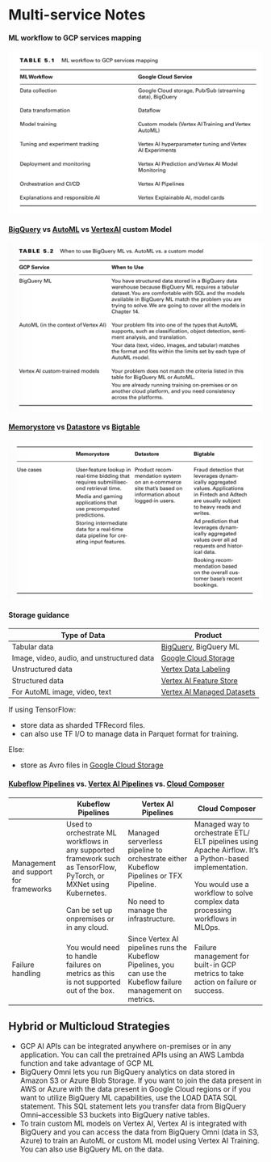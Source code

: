 # Multi-service Notes

#### ML workflow to GCP services mapping
![ml-workflow-to-service-mapping](attachments/ml-workflow-to-service-mapping.png)


#### [BigQuery](bigquery.md) vs [AutoML](AutoML) vs [VertexAI](vertex.md) custom Model
![bigquery-vs-autoML-vs-vertexai](attachments/bigquery-vs-autoML-vs-vertexai.png)

#### [Memorystore](memorystore.md) vs [Datastore](datastore.md) vs [Bigtable](bigtable.md)
![memorystore-vs-datastore-vs-bigtable](attachments/memorystore-vs-datastore-vs-bigtable.png)

#### Storage guidance

| Type of Data                               | Product                                                    |
| ------------------------------------------ | ---------------------------------------------------------- |
| Tabular data                               | [BigQuery](bigquery.md), BigQuery ML                       |
| Image, video, audio, and unstructured data | [Google Cloud Storage](cloud-storage.md)                   |
| Unstructured data                          | [Vertex Data Labeling](vertex.md#Vertex%20Data%Labeling)   |
| Structured data                            | [Vertex Al Feature Store](vertex.md#Feature%20Store)       |
| For AutoML image, video, text              | [Vertex Al Managed Datasets](vertex.md#Managed%20Datasets) |


If using TensorFlow:
- store data as sharded TFRecord files. 
- can also use TF I/O to manage data in Parquet format for training. 

Else:
- store as Avro files in [Google Cloud Storage](cloud-storage.md)

#### [Kubeflow Pipelines](kubeflow.md#Kubeflow%20Pipelines) vs. [Vertex AI Pipelines](vertex.md#Vertex%20AI%20Pipelines) vs. [Cloud Composer](cloud-composer.md)

|                                       | Kubeflow Pipelines                                                                                                                                                    | Vertex AI Pipelines                                                                                                                 | Cloud Composer                                                                                                                                                                                |
| ------------------------------------- | --------------------------------------------------------------------------------------------------------------------------------------------------------------------- | ----------------------------------------------------------------------------------------------------------------------------------- | --------------------------------------------------------------------------------------------------------------------------------------------------------------------------------------------- |
| Management and support for frameworks | Used to orchestrate ML workflows in any supported framework such as TensorFlow, PyTorch, or MXNet using Kubernetes. <br><br>Can be set up onpremises or in any cloud. | Managed serverless pipeline to orchestrate either Kubeflow Pipelines or TFX Pipeline. <br><br>No need to manage the infrastructure. | Managed way to orchestrate ETL/ ELT pipelines using Apache Airflow. It’s a Python-based implementation. <br><br>You would use a workflow to solve complex data processing workflows in MLOps. |
| Failure handling                      | You would need to handle failures on metrics as this is not supported out of the box.                                                                                 | Since Vertex AI pipelines runs the Kubeflow Pipelines, you can use the Kubeflow failure management on metrics.                      | Failure management for built-in GCP metrics to take action on failure or success.                                                                                                             |

## Hybrid or Multicloud Strategies

- GCP AI APIs can be integrated anywhere on-premises or in any application. You can call the pretrained APIs using an AWS Lambda function and take advantage of GCP ML
- BigQuery Omni lets you run BigQuery analytics on data stored in Amazon S3 or Azure Blob Storage. If you want to join the data present in AWS or Azure with the data present in Google Cloud regions or if you want to utilize BigQuery ML capabilities, use the LOAD DATA SQL statement. This SQL statement lets you transfer data from BigQuery Omni–accessible S3 buckets into BigQuery native tables.
- To train custom ML models on Vertex AI, Vertex AI is integrated with BigQuery and you can access the data from BigQuery Omni (data in S3, Azure) to train an AutoML or custom ML model using Vertex AI Training. You can also use BigQuery ML on the data.